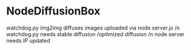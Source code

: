 # NodeDiffusionBox
watchdog.py img2img diffuses images uploaded via node server.js  /n
watchdog.py needs stable diffusion /optimized diffusion /n
node server needs IP updated

